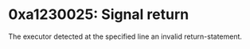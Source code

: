 # 0xa1230025: Signal return

The executor detected at the specified line an invalid return-statement.
